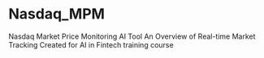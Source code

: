 # Nasdaq_MPM
Nasdaq Market Price Monitoring AI Tool 
An Overview of Real-time Market Tracking
Created for
AI in Fintech training course
